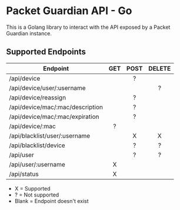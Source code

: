 # Packet Guardian API - Go

This is a Golang library to interact with the API exposed by a Packet Guardian instance.

## Supported Endpoints

| Endpoint                         | GET | POST | DELETE |
|----------------------------------|:---:|:----:|:------:|
| /api/device                      |     |  ?   |        |
| /api/device/user/:username       |     |      |   ?    |
| /api/device/reassign             |     |  ?   |        |
| /api/device/mac/:mac/description |     |  ?   |        |
| /api/device/mac/:mac/expiration  |     |  ?   |        |
| /api/device/:mac                 |  ?  |      |        |
| /api/blacklist/user/:username    |     |  X   |   X    |
| /api/blacklist/device            |     |  ?   |   ?    |
| /api/user                        |     |  ?   |   ?    |
| /api/user/:username              |  X  |      |        |
| /api/status                      |  X  |      |        |

* X = Supported
* ? = Not supported
* Blank = Endpoint doesn't exist
